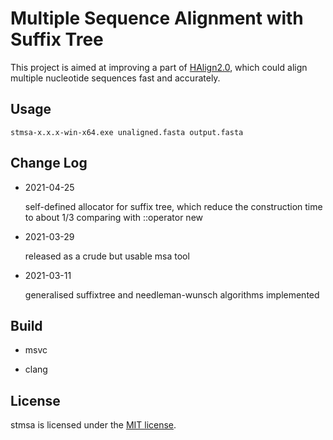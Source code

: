 # Multiple Sequence Alignment with Suffix Tree

This project is aimed at improving a part of [HAlign2.0](https://github.com/malabz/HAlign), which could align multiple nucleotide sequences fast and accurately.

## Usage

```
stmsa-x.x.x-win-x64.exe unaligned.fasta output.fasta
```

## Change Log

* 2021-04-25

  self-defined allocator for suffix tree, which reduce the construction time to about 1/3 comparing with ::operator new

* 2021-03-29

  released as a crude but usable msa tool

* 2021-03-11

  generalised suffixtree and needleman-wunsch algorithms implemented

## Build

- msvc

- clang

## License

  stmsa is licensed under the [MIT license](https://github.com/malabz/stmsa-cpp/blob/main/LICENSE).
